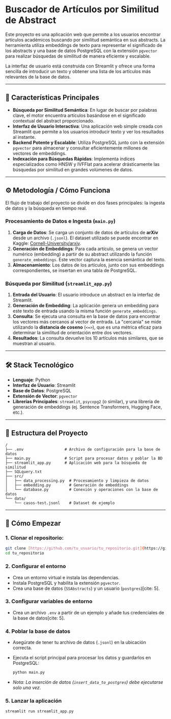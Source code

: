 # Buscador de Artículos por Similitud de Abstract

Este proyecto es una aplicación web que permite a los usuarios encontrar artículos académicos buscando por similitud semántica en sus abstracts. La herramienta utiliza embeddings de texto para representar el significado de los abstracts y una base de datos PostgreSQL con la extensión `pgvector` para realizar búsquedas de similitud de manera eficiente y escalable.

La interfaz de usuario está construida con Streamlit y ofrece una forma sencilla de introducir un texto y obtener una lista de los artículos más relevantes de la base de datos.

---

## 🚀 Características Principales

* **Búsqueda por Similitud Semántica**: En lugar de buscar por palabras clave, el motor encuentra artículos basándose en el significado contextual del abstract proporcionado.
* **Interfaz de Usuario Interactiva**: Una aplicación web simple creada con Streamlit que permite a los usuarios introducir texto y ver los resultados al instante.
* **Backend Potente y Escalable**: Utiliza PostgreSQL junto con la extensión `pgvector` para almacenar y consultar eficientemente millones de vectores de embeddings.
* **Indexación para Búsquedas Rápidas**: Implementa índices especializados como HNSW y IVFFlat para acelerar drásticamente las búsquedas por similitud en grandes volúmenes de datos.

---

## ⚙️ Metodología / Cómo Funciona

El flujo de trabajo del proyecto se divide en dos fases principales: la ingesta de datos y la búsqueda en tiempo real.

### Procesamiento de Datos e Ingesta (`main.py`)

1.  **Carga de Datos**: Se carga un conjunto de datos de artículos de **arXiv** desde un archivo (`.jsonl`). El dataset utilizado se puede encontrar en Kaggle: [Cornell-University/arxiv](https://www.kaggle.com/datasets/Cornell-University/arxiv).
2.  **Generación de Embeddings**: Para cada artículo, se genera un vector numérico (embedding) a partir de su abstract utilizando la función `generate_embeddings`. Este vector captura la esencia semántica del texto.
3.  **Almacenamiento**: Los datos de los artículos, junto con sus embeddings correspondientes, se insertan en una tabla de PostgreSQL.

### Búsqueda por Similitud (`streamlit_app.py`)

1.  **Entrada del Usuario**: El usuario introduce un abstract en la interfaz de Streamlit.
2.  **Generación de Embedding**: La aplicación genera un embedding para este texto de entrada usando la misma función `generate_embeddings`.
3.  **Consulta**: Se ejecuta una consulta en la base de datos para encontrar los vectores más cercanos al vector de entrada. La "cercanía" se mide utilizando la **distancia de coseno** (`<=>`), que es una métrica eficaz para determinar la similitud de orientación entre dos vectores.
4.  **Resultados**: La consulta devuelve los 10 artículos más similares, que se muestran al usuario.

---

## 🛠️ Stack Tecnológico

* **Lenguaje**: Python
* **Interfaz de Usuario**: Streamlit
* **Base de Datos**: PostgreSQL
* **Extensión de Vector**: `pgvector`
* **Librerías Principales**: `streamlit`, `psycopg2` (o similar), y una librería de generación de embeddings (ej. Sentence Transformers, Hugging Face, etc.).

---

## 📂 Estructura del Proyecto

```plaintext
/
├── .env                  # Archivo de configuración para la base de datos
├── main.py               # Script para procesar datos y poblar la BD
├── streamlit_app.py      # Aplicación web para la búsqueda de similitud
├── SQLquery.txt
├── src/
│   ├── data_processing.py  # Procesamiento y limpieza de datos
│   ├── embedding.py        # Generación de embeddings
│   └── database.py         # Conexión y operaciones con la base de datos
└── data/
    └── casos-test.jsonl    # Dataset de ejemplo
```

---

## 🚀 Cómo Empezar

### 1. Clonar el repositorio:

```bash
git clone [https://github.com/tu_usuario/tu_repositorio.git](https://github.com/tu_usuario/tu_repositorio.git)
cd tu_repositorio
```
### 2. Configurar el entorno

* Crea un entorno virtual e instala las dependencias.
* Instala PostgreSQL y habilita la extensión `pgvector`.
* Crea una base de datos (`SSAbstracts`) y un usuario (`postgres`)[cite: 5].

### 3. Configurar variables de entorno

* Crea un archivo `.env` a partir de un ejemplo y añade tus credenciales de la base de datos[cite: 5].

### 4. Poblar la base de datos

* Asegúrate de tener tu archivo de datos (`.jsonl`) en la ubicación correcta.
* Ejecuta el script principal para procesar los datos y guardarlos en PostgreSQL:

    ```bash
    python main.py
    ```
* *Nota: La inserción de datos (`insert_data_to_postgres`) debe ejecutarse solo una vez*.

### 5. Lanzar la aplicación

```bash
streamlit run streamlit_app.py

